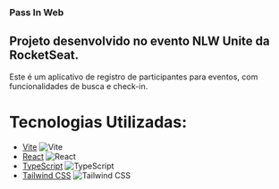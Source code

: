### Pass In Web

## Projeto desenvolvido no evento NLW Unite da RocketSeat.

Este é um aplicativo de registro de participantes para eventos, com funcionalidades de busca e check-in.

# Tecnologias Utilizadas:
- [Vite](https://vitejs.dev/) ![Vite](https://img.shields.io/badge/-Vite-646cff?style=flat-square&logo=vite)
- [React](https://reactjs.org/) ![React](https://img.shields.io/badge/-React-blue?style=flat-square&logo=react)
- [TypeScript](https://www.typescriptlang.org/) ![TypeScript](https://img.shields.io/badge/-TypeScript-blue?style=flat-square&logo=typescript)
- [Tailwind CSS](https://tailwindcss.com/) ![Tailwind CSS](https://img.shields.io/badge/-Tailwind_CSS-blueviolet?style=flat-square&logo=tailwind-css)
